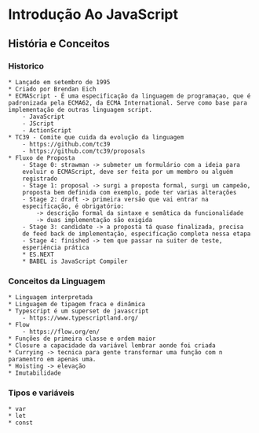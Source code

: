 # Introdução Ao JavaScript

## História e Conceitos
### Historico
    * Lançado em setembro de 1995
    * Criado por Brendan Eich
    * ECMAScript - É uma especificação da linguagem de programaçao, que é
    padronizada pela ECMA62, da ECMA International. Serve como base para 
    implementação de outras linguagem script.
        - JavaScript
        - JScript
        - ActionScript
    * TC39 - Comite que cuida da evolução da linguagem
        - https://github.com/tc39
        - https://github.com/tc39/proposals
    * Fluxo de Proposta
        - Stage 0: strawman -> submeter um formulário com a ideia para 
        evoluir o ECMAScript, deve ser feita por um membro ou alguém 
        registrado
        - Stage 1: proposal -> surgi a proposta formal, surgi um campeão,
        proposta bem definida com exemplo, pode ter varias alterações
        - Stage 2: draft -> primeira versão que vai entrar na 
        especificação, é obrigatório:
            -> descrição formal da sintaxe e semâtica da funcionalidade
            -> duas implementação são exigida
        - Stage 3: candidate -> a proposta tá quase finalizada, precisa 
        de feed back de implementação, especificação completa nessa etapa
        - Stage 4: finished -> tem que passar na suiter de teste, 
        esperiência prática
        * ES.NEXT
        * BABEL is JavaScript Compiler
### Conceitos da Linguagem
    * Linguagem interpretada
    * Linguagem de tipagem fraca e dinâmica
    * Typescript é um superset de javascript
        - https://www.typescriptland.org/
    * Flow
        - https://flow.org/en/
    * Funções de primeira classe e ordem maior
    * Closure a capacidade da variável lembrar aonde foi criada
    * Currying -> tecnica para gente transformar uma função com n 
    paramentro em apenas uma.
    * Hoisting -> elevação
    * Imutabilidade

### Tipos e variáveis
    * var
    * let
    * const 
    




